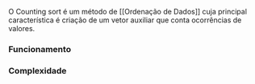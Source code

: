 O Counting sort é um método de [[Ordenação de Dados]] cuja principal característica é criação de um vetor auxiliar que conta ocorrências de valores.

### Funcionamento


### Complexidade